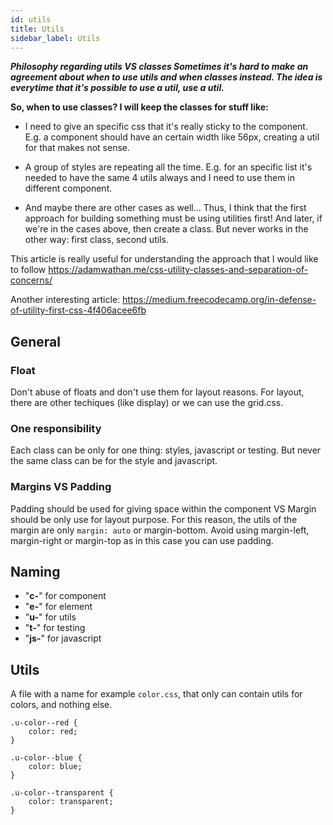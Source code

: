 ```yaml
---
id: utils
title: Utils
sidebar_label: Utils
---
```


**_Philosophy regarding utils VS classes
Sometimes it's hard to make an agreement about when to use utils and when classes instead. The idea is everytime that it's possible to use a util, use a util._**

**So, when to use classes? I will keep the classes for stuff like:**

- I need to give an specific css that it's really sticky to the component. E.g. a component should have an certain width like 56px, creating a util for that makes not sense.

- A group of styles are repeating all the time. E.g. for an specific list it's needed to have the same 4 utils always and I need to use them in different component.

- And maybe there are other cases as well...
  Thus, I think that the first approach for building something must be using utilities first! And later, if we're in the cases above, then create a class. But never works in the other way: first class, second utils.

This article is really useful for understanding the approach that I would like to follow https://adamwathan.me/css-utility-classes-and-separation-of-concerns/

Another interesting article: https://medium.freecodecamp.org/in-defense-of-utility-first-css-4f406acee6fb

## General

### Float

Don't abuse of floats and don't use them for layout reasons. For layout, there are other techiques (like display) or we can use the grid.css.

### One responsibility

Each class can be only for one thing: styles, javascript or testing. But never the same class can be for the style and javascript.

### Margins VS Padding

Padding should be used for giving space within the component VS Margin should be only use for layout purpose. For this reason, the utils of the margin are only `margin: auto` or margin-bottom. Avoid using margin-left, margin-right or margin-top as in this case you can use padding.

## Naming

- "**c-**" for component
- "**e-**" for element
- "**u-**" for utils
- "**t-**" for testing
- "**js-**" for javascript

## Utils

A file with a name for example `color.css`, that only can contain utils for colors, and nothing else.

```stylesheet
.u-color--red {
    color: red;
}

.u-color--blue {
    color: blue;
}

.u-color--transparent {
    color: transparent;
}
```

